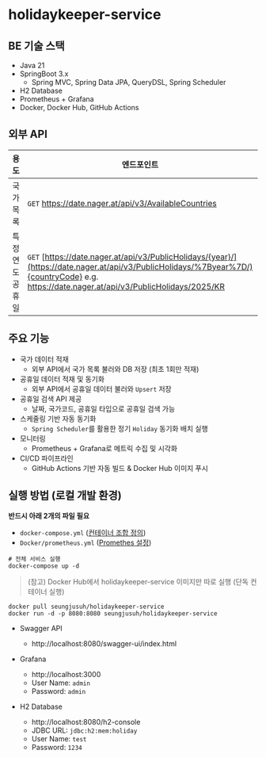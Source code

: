 # holidaykeeper-service

## BE 기술 스택
- Java 21
- SpringBoot 3.x
  - Spring MVC, Spring Data JPA, QueryDSL, Spring Scheduler
- H2 Database
- Prometheus + Grafana
- Docker, Docker Hub, GitHub Actions


## 외부 API
| 용도 | 엔드포인트                                                                                                                                                                                      | 응답 |
| --- |--------------------------------------------------------------------------------------------------------------------------------------------------------------------------------------------| --- |
| 국가 목록 | `GET` https://date.nager.at/api/v3/AvailableCountries                                                                                                                                      | 국가배열 |
| 특정 연도 공휴일 | `GET` [https://date.nager.at/api/v3/PublicHolidays/{year}/](https://date.nager.at/api/v3/PublicHolidays/%7Byear%7D/){countryCode} e.g. https://date.nager.at/api/v3/PublicHolidays/2025/KR | 공휴일 |


## 주요 기능
- 국가 데이터 적재
    - 외부 API에서 국가 목록 불러와 DB 저장 (최초 1회만 적재)
- 공휴일 데이터 적재 및 동기화
  - 외부 API에서 공휴일 데이터 불러와 `Upsert` 저장
- 공휴일 검색 API 제공
  - 날짜, 국가코드, 공휴일 타입으로 공휴일 검색 가능
- 스케줄링 기반 자동 동기화
  - `Spring Scheduler`를 활용한 정기 `Holiday` 동기화 배치 실행
- 모니터링
  - Prometheus + Grafana로 메트릭 수집 및 시각화
- CI/CD 파이프라인
  -  GitHub Actions 기반 자동 빌드 & Docker Hub 이미지 푸시

## 실행 방법 (로컬 개발 환경)
**반드시 아래 2개의 파일 필요**
- `docker-compose.yml` ([컨테이너 조합 정의](https://github.com/seunzu/holidaykeeper-service/blob/main/docker-compose.yml))
- `Docker/prometheus.yml` ([Promethes 설정](https://github.com/seunzu/holidaykeeper-service/blob/main/Docker/prometheus.yml))

```
# 전체 서비스 실행
docker-compose up -d
```

> (참고) Docker Hub에서 holidaykeeper-service 이미지만 따로 실행 (단독 컨테이너 실행)
```
docker pull seungjusuh/holidaykeeper-service
docker run -d -p 8080:8080 seungjusuh/holidaykeeper-service
```

- Swagger API
  - http://localhost:8080/swagger-ui/index.html

- Grafana
  - http://localhost:3000
  - User Name: `admin`
  - Password: `admin`

- H2 Database
  - http://localhost:8080/h2-console
  - JDBC URL: `jdbc:h2:mem:holiday`
  - User Name: `test`
  - Password: `1234`


